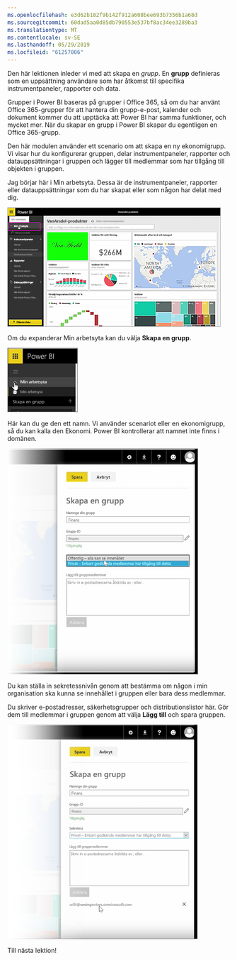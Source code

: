 ```yaml
---
ms.openlocfilehash: e3d62b182f9b142f912a608bee693b7356b1a68d
ms.sourcegitcommit: 60dad5aa0d85db790553e537bf8ac34ee3289ba3
ms.translationtype: MT
ms.contentlocale: sv-SE
ms.lasthandoff: 05/29/2019
ms.locfileid: "61257006"
---
```

Den här lektionen inleder vi med att skapa en *grupp*. En **grupp** definieras som en uppsättning användare som har åtkomst till specifika instrumentpaneler, rapporter och data.

Grupper i Power BI baseras på grupper i Office 365, så om du har använt Office 365-grupper för att hantera din grupp-e-post, kalender och dokument kommer du att upptäcka att Power BI har samma funktioner, och mycket mer. När du skapar en grupp i Power BI skapar du egentligen en Office 365-grupp.

Den här modulen använder ett scenario om att skapa en ny ekonomigrupp. Vi visar hur du konfigurerar gruppen, delar instrumentpaneler, rapporter och datauppsättningar i gruppen och lägger till medlemmar som har tillgång till objekten i gruppen.

Jag börjar här i Min arbetsyta. Dessa är de instrumentpaneler, rapporter eller datauppsättningar som du har skapat eller som någon har delat med dig.

![Dela och samarbeta i Power BI](./media/6-1-create-groups/pbi_learn06_01myworkspace.png)

Om du expanderar Min arbetsyta kan du välja **Skapa en grupp**.

![Dela och samarbeta i Power BI](./media/6-1-create-groups/pbi_learn06_01expandmywkspace.png)

Här kan du ge den ett namn. Vi använder scenariot eller en ekonomigrupp, så du kan kalla den Ekonomi. Power BI kontrollerar att namnet inte finns i domänen.

![Dela och samarbeta i Power BI](./media/6-1-create-groups/pbi_learn06_01creategroupdialog.png)

Du kan ställa in sekretessnivån genom att bestämma om någon i min organisation ska kunna se innehållet i gruppen eller bara dess medlemmar.

Du skriver e-postadresser, säkerhetsgrupper och distributionslistor här. Gör dem till medlemmar i gruppen genom att välja **Lägg till** och spara gruppen.

![Dela och samarbeta i Power BI](./media/6-1-create-groups/pbi_learn06_01savegroup.png)

Till nästa lektion!

